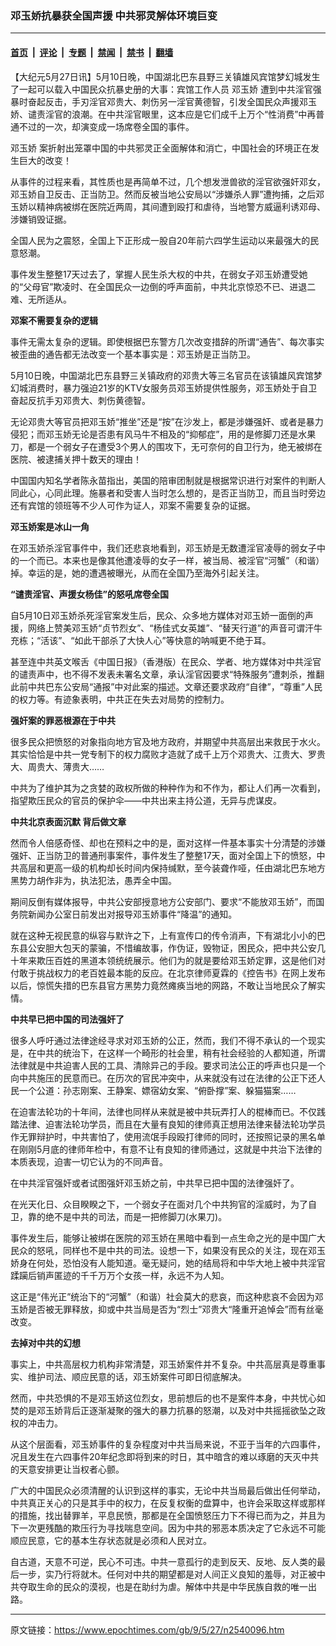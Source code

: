 ### 邓玉娇抗暴获全国声援 中共邪灵解体环境巨变

---

#### [首页](../../../..?n2540096) &nbsp;|&nbsp; [评论](../../../../../epoch-comment?n2540096) &nbsp;|&nbsp; [专题](../../../../../epoch-special?n2540096) &nbsp;|&nbsp; [禁闻](../../../../../epoch-news?n2540096) &nbsp;|&nbsp; [禁书](../../../../../books?n2540096) &nbsp;|&nbsp; [翻墙](https://github.com/gfw-breaker/nogfw/blob/master/README.md?n2540096)


<div class="post_content" id="artbody" itemprop="articleBody">
 <!-- article content begin -->
 <p>
  【大纪元5月27日讯】5月10日晚，中国湖北巴东县野三关镇雄风宾馆梦幻城发生了一起可以载入中国民众抗暴史册的大事：宾馆工作人员
  <ok href="https://www.epochtimes.com/gb/tag/%E9%82%93%E7%8E%89%E5%A8%87.html">
   邓玉娇
  </ok>
  遭到中共淫官强暴时奋起反击，手刃淫官邓贵大、刺伤另一淫官黄德智，引发全国民众声援邓玉娇、谴责淫官的浪潮。在中共淫官眼里，这本应是它们成千上万个“性消费”中再普通不过的一次，却演变成一场席卷全国的事件。
 </p>
 <p>
  <ok href="https://www.epochtimes.com/gb/tag/%E9%82%93%E7%8E%89%E5%A8%87.html">
   邓玉娇
  </ok>
  案折射出笼罩中国的中共邪灵正全面解体和消亡，中国社会的环境正在发生巨大的改变！
 </p>
 <p>
  从事件的过程来看，其性质也是再简单不过，几个想发泄兽欲的淫官欲强奸邓女，邓玉娇自卫反击、正当防卫。然而反被当地公安局以“涉嫌杀人罪”遭拘捕，之后邓玉娇以精神病被绑在医院近两周，其间遭到殴打和虐待，当地警方威逼利诱邓母、涉嫌销毁证据。
 </p>
 <p>
  全国人民为之震怒，全国上下正形成一股自20年前六四学生运动以来最强大的民意怒潮。
 </p>
 <p>
  事件发生整整17天过去了，掌握人民生杀大权的中共，在弱女子邓玉娇遭受她的“父母官”欺凌时、在全国民众一边倒的呼声面前，中共北京惊恐不已、进退二难、无所适从。
 </p>
 <p>
  <b>
   邓案不需要复杂的逻辑
  </b>
 </p>
 <p>
  事件无需太复杂的逻辑。即使根据巴东警方几次改变措辞的所谓“通告”、每次事实被歪曲的通告都无法改变一个基本事实是：邓玉娇是正当防卫。
 </p>
 <p>
  5月10日晚，中国湖北巴东县野三关镇政府的邓贵大等三名官员在该镇雄风宾馆梦幻城消费时，暴力强迫21岁的KTV女服务员邓玉娇提供性服务，邓玉娇处于自卫奋起反抗手刃邓贵大、刺伤黄德智。
 </p>
 <p>
  无论邓贵大等官员把邓玉娇“推坐”还是“按”在沙发上，都是涉嫌强奸、或者是暴力侵犯；而邓玉娇无论是否患有风马牛不相及的“抑郁症”，用的是修脚刀还是水果刀，都是一个弱女子在遭受3个男人的围攻下，无可奈何的自卫行为，绝无被绑在医院、被逮捕关押十数天的理由！
 </p>
 <p>
  中国国内知名学者陈永苗指出，美国的陪审团制就是根据常识进行对案件的判断人同此心，心同此理。施暴者和受害人当时怎么想的，是否正当防卫，而且当时旁边还有宾馆的领班等不少人可作为证人，邓案不需要复杂的证据。
 </p>
 <p>
  <b>
   邓玉娇案是冰山一角
  </b>
 </p>
 <p>
  在邓玉娇杀淫官事件中，我们还悲哀地看到，邓玉娇是无数遭淫官凌辱的弱女子中的一个而已。本来也是像其他遭凌辱的女子一样，被当局、被淫官“河蟹”（和谐）掉。幸运的是，她的遭遇被曝光，从而在全国乃至海外引起关注。
 </p>
 <p>
  <b>
   “谴责淫官、声援女杨佳”的怒吼席卷全国
  </b>
 </p>
 <p>
  自5月10日邓玉娇杀死淫官案发生后，民众、众多地方媒体对邓玉娇一面倒的声援，网络上赞美邓玉娇“贞节烈女”、“杨佳式女英雄”、“替天行道”的声音可谓汗牛充栋；“活该”、“如此干部杀了大快人心”等快意的呐喊更不绝于耳。
 </p>
 <p>
  甚至连中共英文喉舌《中国日报》（香港版）在民众、学者、地方媒体对中共淫官的谴责声中，也不得不发表未署名文章，承认淫官因要求“特殊服务”遭刺杀，推翻此前中共巴东公安局“通报”中对此案的描述。文章还要求政府“自律”，“尊重”人民的权力等。有迹象表明，中共正在失去对局势的控制力。
 </p>
 <p>
  <b>
   强奸案的罪恶根源在于中共
  </b>
 </p>
 <p>
  很多民众把愤怒的对象指向地方官及地方政府，并期望中共高层出来救民于水火。其实恰恰是中共一党专制下的权力腐败才造就了成千上万个邓贵大、江贵大、罗贵大、周贵大、薄贵大……
 </p>
 <p>
  中共为了维护其为之贪婪的政权所做的种种作为和不作为，都让人们再一次看到，指望欺压民众的官员的保护伞——中共出来主持公道，无异与虎谋皮。
 </p>
 <p>
  <b>
   中共北京表面沉默 背后做文章
  </b>
 </p>
 <p>
  然而令人倍感奇怪、却也在预料之中的是，面对这样一件基本事实十分清楚的涉嫌强奸、正当防卫的普通刑事案件，事件发生了整整17天，面对全国上下的愤怒，中共高层和更高一级的机构却长时间内保持缄默，至今装聋作哑，任由湖北巴东地方黑势力胡作非为，执法犯法，愚弄全中国。
 </p>
 <p>
  期间反倒有媒体报导，中共公安部授意地方公安部门、要求“不能放邓玉娇”，而国务院新闻办公室日前发出对报导邓玉娇事件“降温”的通知。
 </p>
 <p>
  就在这种无视民意的纵容与默许之下，上有宣传口的传令消声，下有湖北小小的巴东县公安胆大包天的蒙骗，不惜编故事，作伪证，毁物证，困民众，把中共公安几十年来欺压百姓的黑道本领统统展示。他们为的就是要给邓玉娇定罪，这是他们对付敢于挑战权力的老百姓最本能的反应。在北京律师夏霖的《控告书》在网上发布以后，惊慌失措的巴东县官方黑势力竟然瘫痪当地的网路，不敢让当地民众了解实情。
 </p>
 <p>
  <b>
   中共早已把中国的司法强奸了
  </b>
 </p>
 <p>
  很多人呼吁通过法律途经寻求对邓玉娇的公正，然而，我们不得不承认的一个现实是，在中共的统治下，在这样一个畸形的社会里，稍有社会经验的人都知道，所谓法律就是中共迫害人民的工具、清除异己的手段。要求司法公正的呼声也只是一个向中共施压的民意而已。在历次的官民冲突中，从来就没有过在法律的公正下还人民一个公道：孙志刚案、王静案、嫖宿幼女案、“俯卧撑”案、躲猫猫案……
 </p>
 <p>
  在迫害法轮功的十年间，法律也同样从来就是被中共玩弄打人的棍棒而已。不仅践踏法律、迫害法轮功学员，而且在大量有良知的律师真正想用法律来替法轮功学员作无罪辩护时，中共害怕了，使用流氓手段殴打律师的同时，还按照记录的黑名单在刚刚5月底的律师年检中，有意不让有良知的律师通过，这就是中共治下法律的本质表现，迫害一切它认为的不同声音。
 </p>
 <p>
  在中共淫官强奸或者试图强奸邓玉娇之前，中共早已把中国的法律强奸了。
 </p>
 <p>
  在光天化日、众目睽睽之下，一个弱女子在面对几个中共狗官的淫威时，为了自卫，靠的绝不是中共的司法，而是一把修脚刀(水果刀)。
 </p>
 <p>
  事件发生后，能够让被绑在医院的邓玉娇在黑暗中看到一点生命之光的是中国广大民众的怒吼，同样也不是中共的司法。设想一下，如果没有民众的关注，现在邓玉娇身在何处，恐怕没有人能知道。毫无疑问，她的结局将和中华大地上被中共淫官蹂躏后销声匿迹的千千万万个女孩一样，永远不为人知。
 </p>
 <p>
  这正是“伟光正”统治下的“河蟹”（和谐）社会莫大的悲哀，而这种悲哀不会因为邓玉娇是否被无罪释放，抑或中共当局是否为“烈士”邓贵大“隆重开追悼会”而有丝毫改变。
 </p>
 <p>
  <b>
   去掉对中共的幻想
  </b>
 </p>
 <p>
  事实上，中共高层权力机构非常清楚，邓玉娇案件并不复杂。中共高层真是尊重事实、维护司法、顺应民意的话，邓玉娇案件可即日彻底解决。
 </p>
 <p>
  然而，中共恐惧的不是邓玉娇这位烈女，思前想后的也不是案件本身，中共忧心如焚的是邓玉娇背后正逐渐凝聚的强大的暴力抗暴的怒潮，以及对中共摇摇欲坠之政权的冲击力。
 </p>
 <p>
  从这个层面看，邓玉娇事件的复杂程度对中共当局来说，不亚于当年的六四事件，况且发生在六四事件20年纪念即将到来的时日，其中暗含的难以琢磨的天灭中共的天意安排更让当权者心颤。
 </p>
 <p>
  广大的中国民众必须清醒的认识到这样的事实，无论中共当局最后做出任何举动，中共真正关心的只是其手中的权力，在反复权衡的盘算中，也许会采取这样或那样的措施，找出替罪羊，平息民愤，那都是在全国愤怒压力下不得已而为之，并且为下一次更残酷的欺压行为寻找喘息空间。因为中共的邪恶本质决定了它永远不可能顺应民意，它的基本生存状态就是必须和人民对立。
 </p>
 <p>
  自古道，天意不可逆，民心不可违。中共一意孤行的走到反天、反地、反人类的最后一步，实乃行将就木。任何对中共的期望都是对人间正义良知的羞辱，对正被中共夺取生命的民众的漠视，也是在助纣为虐。解体中共是中华民族自救的唯一出路。
  <font color="#ffffff">
   (http://www.dajiyuan.com)
  </font>
  <br/>
  <center>
   <!--font class=GY16>本文只代表作者的观点和陈述</font-->
  </center>
 </p>
 <!-- article content end -->
 <div id="below_article_ad">
 </div>
</div>


---

原文链接：https://www.epochtimes.com/gb/9/5/27/n2540096.htm